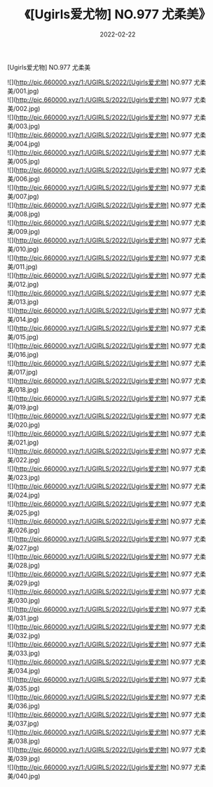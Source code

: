 ﻿---
layout: post
title:  《[Ugirls爱尤物] NO.977 尤柔美》
date:   2022-02-22
img: http://pic.660000.xyz/1:/UGIRLS/2022/[Ugirls爱尤物] NO.977 尤柔美/000.jpg
categories: [美女, 清纯, 唯美]
---

[Ugirls爱尤物] NO.977 尤柔美

 ![](http://pic.660000.xyz/1:/UGIRLS/2022/[Ugirls爱尤物] NO.977 尤柔美/001.jpg) <br>![](http://pic.660000.xyz/1:/UGIRLS/2022/[Ugirls爱尤物] NO.977 尤柔美/002.jpg) <br>![](http://pic.660000.xyz/1:/UGIRLS/2022/[Ugirls爱尤物] NO.977 尤柔美/003.jpg) <br>![](http://pic.660000.xyz/1:/UGIRLS/2022/[Ugirls爱尤物] NO.977 尤柔美/004.jpg) <br>![](http://pic.660000.xyz/1:/UGIRLS/2022/[Ugirls爱尤物] NO.977 尤柔美/005.jpg) <br>![](http://pic.660000.xyz/1:/UGIRLS/2022/[Ugirls爱尤物] NO.977 尤柔美/006.jpg) <br>![](http://pic.660000.xyz/1:/UGIRLS/2022/[Ugirls爱尤物] NO.977 尤柔美/007.jpg) <br>![](http://pic.660000.xyz/1:/UGIRLS/2022/[Ugirls爱尤物] NO.977 尤柔美/008.jpg) <br>![](http://pic.660000.xyz/1:/UGIRLS/2022/[Ugirls爱尤物] NO.977 尤柔美/009.jpg) <br>![](http://pic.660000.xyz/1:/UGIRLS/2022/[Ugirls爱尤物] NO.977 尤柔美/010.jpg) <br>![](http://pic.660000.xyz/1:/UGIRLS/2022/[Ugirls爱尤物] NO.977 尤柔美/011.jpg) <br>![](http://pic.660000.xyz/1:/UGIRLS/2022/[Ugirls爱尤物] NO.977 尤柔美/012.jpg) <br>![](http://pic.660000.xyz/1:/UGIRLS/2022/[Ugirls爱尤物] NO.977 尤柔美/013.jpg) <br>![](http://pic.660000.xyz/1:/UGIRLS/2022/[Ugirls爱尤物] NO.977 尤柔美/014.jpg) <br>![](http://pic.660000.xyz/1:/UGIRLS/2022/[Ugirls爱尤物] NO.977 尤柔美/015.jpg) <br>![](http://pic.660000.xyz/1:/UGIRLS/2022/[Ugirls爱尤物] NO.977 尤柔美/016.jpg) <br>![](http://pic.660000.xyz/1:/UGIRLS/2022/[Ugirls爱尤物] NO.977 尤柔美/017.jpg) <br>![](http://pic.660000.xyz/1:/UGIRLS/2022/[Ugirls爱尤物] NO.977 尤柔美/018.jpg) <br>![](http://pic.660000.xyz/1:/UGIRLS/2022/[Ugirls爱尤物] NO.977 尤柔美/019.jpg) <br>![](http://pic.660000.xyz/1:/UGIRLS/2022/[Ugirls爱尤物] NO.977 尤柔美/020.jpg) <br>![](http://pic.660000.xyz/1:/UGIRLS/2022/[Ugirls爱尤物] NO.977 尤柔美/021.jpg) <br>![](http://pic.660000.xyz/1:/UGIRLS/2022/[Ugirls爱尤物] NO.977 尤柔美/022.jpg) <br>![](http://pic.660000.xyz/1:/UGIRLS/2022/[Ugirls爱尤物] NO.977 尤柔美/023.jpg) <br>![](http://pic.660000.xyz/1:/UGIRLS/2022/[Ugirls爱尤物] NO.977 尤柔美/024.jpg) <br>![](http://pic.660000.xyz/1:/UGIRLS/2022/[Ugirls爱尤物] NO.977 尤柔美/025.jpg) <br>![](http://pic.660000.xyz/1:/UGIRLS/2022/[Ugirls爱尤物] NO.977 尤柔美/026.jpg) <br>![](http://pic.660000.xyz/1:/UGIRLS/2022/[Ugirls爱尤物] NO.977 尤柔美/027.jpg) <br>![](http://pic.660000.xyz/1:/UGIRLS/2022/[Ugirls爱尤物] NO.977 尤柔美/028.jpg) <br>![](http://pic.660000.xyz/1:/UGIRLS/2022/[Ugirls爱尤物] NO.977 尤柔美/029.jpg) <br>![](http://pic.660000.xyz/1:/UGIRLS/2022/[Ugirls爱尤物] NO.977 尤柔美/030.jpg) <br>![](http://pic.660000.xyz/1:/UGIRLS/2022/[Ugirls爱尤物] NO.977 尤柔美/031.jpg) <br>![](http://pic.660000.xyz/1:/UGIRLS/2022/[Ugirls爱尤物] NO.977 尤柔美/032.jpg) <br>![](http://pic.660000.xyz/1:/UGIRLS/2022/[Ugirls爱尤物] NO.977 尤柔美/033.jpg) <br>![](http://pic.660000.xyz/1:/UGIRLS/2022/[Ugirls爱尤物] NO.977 尤柔美/034.jpg) <br>![](http://pic.660000.xyz/1:/UGIRLS/2022/[Ugirls爱尤物] NO.977 尤柔美/035.jpg) <br>![](http://pic.660000.xyz/1:/UGIRLS/2022/[Ugirls爱尤物] NO.977 尤柔美/036.jpg) <br>![](http://pic.660000.xyz/1:/UGIRLS/2022/[Ugirls爱尤物] NO.977 尤柔美/037.jpg) <br>![](http://pic.660000.xyz/1:/UGIRLS/2022/[Ugirls爱尤物] NO.977 尤柔美/038.jpg) <br>![](http://pic.660000.xyz/1:/UGIRLS/2022/[Ugirls爱尤物] NO.977 尤柔美/039.jpg) <br>![](http://pic.660000.xyz/1:/UGIRLS/2022/[Ugirls爱尤物] NO.977 尤柔美/040.jpg) <br>